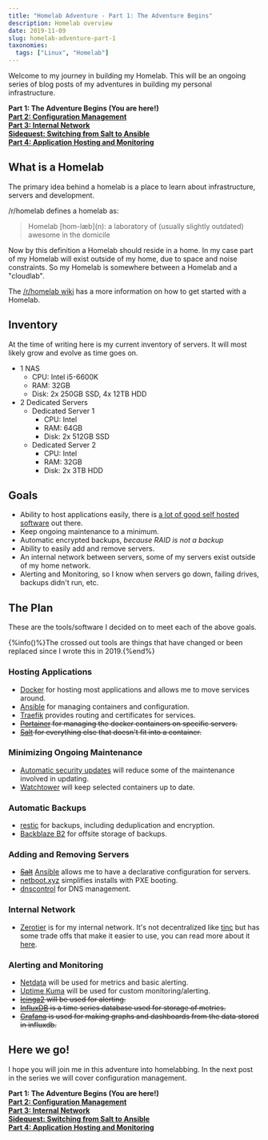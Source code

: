 ```yaml
---
title: "Homelab Adventure - Part 1: The Adventure Begins"
description: Homelab overview
date: 2019-11-09
slug: homelab-adventure-part-1
taxonomies: 
  tags: ["Linux", "Homelab"]
---
```


Welcome to my journey in building my Homelab. This will be an ongoing series of blog posts of my adventures in building my personal infrastructure.

<!-- more -->

**Part 1: The Adventure Begins (You are here!)**  
[**Part 2: Configuration Management**](@/posts/homelab-adventure-part-2.md)  
[**Part 3: Internal Network**](@/posts/homelab-adventure-part-3.md)  
[**Sidequest: Switching from Salt to Ansible**](@/posts/homelab-switching-salt-to-ansible.md)   
[**Part 4: Application Hosting and Monitoring**](@/posts/homelab-adventure-part-4.md)  

## What is a Homelab

The primary idea behind a homelab is a place to learn about infrastructure, servers and development.

/r/homelab defines a homelab as:

> Homelab \[hom-læb\](n): a laboratory of (usually slightly outdated) awesome in the domicile

Now by this definition a Homelab should reside in a home. In my case part of my Homelab will exist outside of my home, due to space and noise constraints. So my Homelab is somewhere between a Homelab and a "cloudlab".

The [/r/homelab wiki](https://www.reddit.com/r/homelab/wiki/introduction) has a more information on how to get started with a Homelab.

## Inventory

At the time of writing here is my current inventory of servers. It will most likely grow and evolve as time goes on.

- 1 NAS
  - CPU: Intel i5-6600K
  - RAM: 32GB
  - Disk: 2x 250GB SSD, 4x 12TB HDD
- 2 Dedicated Servers
  - Dedicated Server 1
    - CPU: Intel
    - RAM: 64GB
    - Disk: 2x 512GB SSD
  - Dedicated Server 2
    - CPU: Intel
    - RAM: 32GB
    - Disk: 2x 3TB HDD

## Goals

- Ability to host applications easily, there is [a lot of good self hosted software](https://github.com/awesome-selfhosted/awesome-selfhosted) out there.
- Keep ongoing maintenance to a minimum.
- Automatic encrypted backups, _because RAID is not a backup_
- Ability to easily add and remove servers.
- An internal network between servers, some of my servers exist outside of my home network.
- Alerting and Monitoring, so I know when servers go down, failing drives, backups didn't run, etc.

## The Plan

These are the tools/software I decided on to meet each of the above goals.

{%info()%}The crossed out tools are things that have changed or been replaced since I wrote this in 2019.{%end%}

### Hosting Applications

- [Docker](https://www.docker.com/) for hosting most applications and allows me to move services around.
- [Ansible](https://www.ansible.com/) for managing containers and configuration.
- [Traefik](https://traefik.io/) provides routing and certificates for services.
- ~~[Portainer](https://www.portainer.io/) for managing the docker containers on specific servers.~~
- ~~[Salt](https://github.com/saltstack/salt) for everything else that doesn't fit into a container.~~

### Minimizing Ongoing Maintenance

- [Automatic security updates](https://help.ubuntu.com/community/AutomaticSecurityUpdates) will reduce some of the maintenance involved in updating.
- [Watchtower](https://github.com/containrrr/watchtower) will keep selected containers up to date.

### Automatic Backups

- [restic](https://restic.net/) for backups, including deduplication and encryption.
- [Backblaze B2](https://www.backblaze.com/b2/cloud-storage.html) for offsite storage of backups.

### Adding and Removing Servers

- ~~[Salt](https://github.com/saltstack/salt)~~ [Ansible](https://www.ansible.com/) allows me to have a declarative configuration for servers.
- [netboot.xyz](https://netboot.xyz/) simplifies installs with PXE booting.
- [dnscontrol](https://github.com/StackExchange/dnscontrol) for DNS management.

### Internal Network

- [Zerotier](https://www.zerotier.com/) is for my internal network. It's not decentralized like [tinc](https://www.tinc-vpn.org/) but has some trade offs that make it easier to use, you can read more about it [here](http://adamierymenko.com/decentralization.html).

### Alerting and Monitoring

- [Netdata](https://github.com/netdata/netdata) will be used for metrics and basic alerting.
- [Uptime Kuma](https://github.com/louislam/uptime-kuma) will be used for custom monitoring/alerting.
- ~~[Icinga2](https://icinga.com/docs/icinga2/latest/) will be used for alerting.~~
- ~~[InfluxDB](https://www.influxdata.com/time-series-platform/influxdb/) is a time series database used for storage of metrics.~~
- ~~[Grafana](https://grafana.com/) is used for making graphs and dashboards from the data stored in influxdb.~~

## Here we go!

I hope you will join me in this adventure into homelabbing. In the next post in the series we will cover configuration management.

**Part 1: The Adventure Begins (You are here!)**  
[**Part 2: Configuration Management**](@/posts/homelab-adventure-part-2.md)  
[**Part 3: Internal Network**](@/posts/homelab-adventure-part-3.md)  
[**Sidequest: Switching from Salt to Ansible**](@/posts/homelab-switching-salt-to-ansible.md)   
[**Part 4: Application Hosting and Monitoring**](@/posts/homelab-adventure-part-4.md)  

